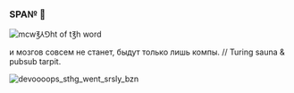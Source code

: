 ### SPA№ 👋

<!--
**b0r3dd3v/b0r3dd3v** is a ✨ _special_ ✨ repository because its `README.md` (this file) appears on your GitHub profile.
\\mb u 2!-No me.cz ur Đ℥Đ R℺n-->
![mcw℥⅄⅁ht of t℥h word](https://user-images.githubusercontent.com/44746806/112784943-86079680-905b-11eb-9721-5f2e0a014e4b.jpeg)

и мозгов совсем не станет, быдут только лишь компы. // Turing sauna & pubsub tarpit.


![devoooops_sthg_went_srsly_bzn](https://user-images.githubusercontent.com/44746806/113084168-2689c200-91e6-11eb-8966-205f9ca00af8.jpg)
